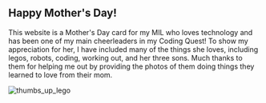 ## Happy Mother's Day!

This website is a Mother's Day card for my MIL who loves technology and has been one of my main cheerleaders in my Coding Quest!
To show my appreciation for her, I have included many of the things she loves, including legos, robots, coding, working out, and her three sons. Much thanks to them for helping me out by providing the photos of them doing things they learned to love from their mom. 

![thumbs_up_lego](https://user-images.githubusercontent.com/29718710/40578682-1cb806ee-60e6-11e8-9151-8a7481bcc623.jpg)

